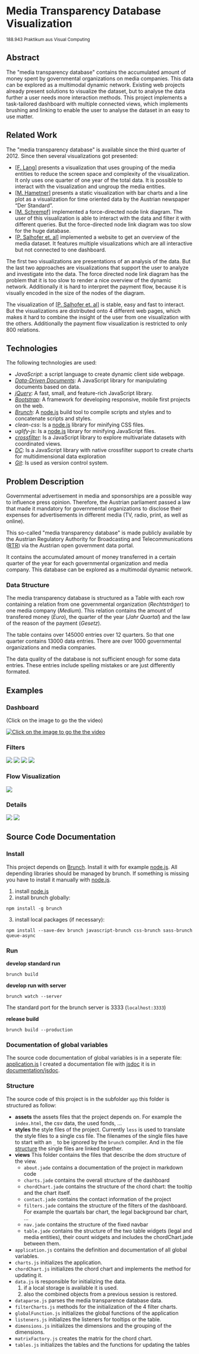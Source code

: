 # Media Transparency Database Visualization
<small>188.943 Praktikum aus Visual Computing</small>
    
## Abstract

The "media transparency database" contains the accumulated amount of
money spent by governmental organizations on media companies. This data
can be explored as a multimodal dynamic network. Existing web projects
already present solutions to visualize the dataset, but to analyse the
data further a user needs more interaction methods. This project implements a 
task-tailored dashboard with multiple connected views, which implements
brushing and linking to enable the user to analyse the dataset
in an easy to use matter.

## Related Work

  The "media transparency database" is available since the third quarter 
  of 2012. Since then several visualizations got presented:

  -   [\[F. Lang\]](http://www.paroli-magazin.at/555/) presents a visualization that uses grouping of the media
      entities to reduce the screen space and complexity of
      the visualization. It only uses one quarter of one year of the
      total data. It is possible to interact with the visualization and
      ungroup the media entities.
  -   [\[M. Hametner\]](http://derstandard.at/2000017464403/Regierungsinserate-406-Millionen-im-ersten-Quartal) presents a static visualization with bar charts and a line
      plot as a visualization for time oriented data by the Austrian
      newspaper “Der Standard”.
  -   [\[M. Schrempf\]](http://web.student.tuwien.ac.at/~e0920136/Files/MTDV/src/MTDV.html) 
      implemented a force-directed node link diagram.
      The user of this visualization is able to interact with the data and
      filter it with different queries. But the force-directed node link
      diagram was too slow for the huge database.
  -   [\[P. Salhofer et. al\]](http://www.medien-transparenz.at/) implemented a website to get an overview of the
      media dataset. It features multiple visualizations which are all
      interactive but not connected to one dashboard.

  The first two visualizations are presentations of an analysis of the
  data. But the last two approaches are visualizations that support the
  user to analyze and investigate into the data. The force directed node
  link diagram has the problem that it is too slow to render a nice
  overview of the dynamic network. Additionally it is hard to interpret
  the payment flow, because it is visually encoded in the size of the
  nodes of the diagram. 

  The visualization of [\[P. Salhofer et. al\]](http://www.medien-transparenz.at/) is stable, easy and fast to interact. But
  the visualizations are distributed onto 4 different web pages, which
  makes it hard to combine the insight of the user from one visualization
  with the others. Additionally the payment flow visualization is
  restricted to only 800 relations. 

## Technologies

The following technologies are used:

 * _JavaScript_: a script language to create dynamic client side webpage.
 * [_Data-Driven Documents_](https://d3js.org/): A JavaScript library for manipulating documents based on data.
 * [_jQuery_](http://jquery.com/): A fast, small, and feature-rich JavaScript library.
 * [_Bootstrap_](http://getbootstrap.com/): A framework for developing responsive, mobile first projects on the web.
 * [_Brunch_](http://brunch.io/): A [node.js](https://nodejs.org) build tool to compile scripts and styles and to concatenate scripts and styles.
 * _clean-css_: Is a [node.js](https://nodejs.org) library for minifying CSS files.
 * _uglify-js_: Is a [node.js](https://nodejs.org) library for minifying JavaScript files.
 * [_crossfilter_](http://square.github.io/crossfilter/): Is a JavaScript library to explore multivariate datasets with coordinated views.
 * [_DC_](https://dc-js.github.io/dc.js/): Is a JavaScript library with native crossfilter support to create charts for multidimensional data exploration
 * [_Git_](https://git-scm.com/): Is used as version control system.

## Problem Description

Governmental advertisement in media and sponsorships are a possible way
to influence press opinion. Therefore, the Austrian parliament passed a
law that made it mandatory for governmental organizations to disclose
their expenses for advertisements in different media (TV, radio, print,
as well as online).

This so-called "media transparency database" is made publicly available
by the Austrian Regulatory Authority for Broadcasting and
Telecommunications ([RTR](https://www.rtr.at/de/m/veroeffentl_medkftg_daten)) via the Austrian open government data portal.

It contains the accumulated amount of money transferred in a
certain quarter of the year for each governmental organization and media
company. This database can be explored as a multimodal dynamic network.

### Data Structure

The media transparency database is structured as a Table with each row
containing a relation from one governmental organization
(*Rechtsträger*) to one media company (*Medium*). This
relation contains the amount of transfered money (*Euro*), the quarter
of the year (*Jahr Quartal*) and the law of the reason of the payment
(*Gesetz*).

The table contains over 145000 entries over 12 quarters. So that one
quarter contains 13000 data entries. There are over 1000 governmental
organizations and media companies.

The data quality of the database is not sufficient enough for some data
entries. These entries include spelling mistakes or are just differently
formated.

## Examples

### Dashboard
(Click on the image to go the the video)


[![Click on the image to go the the video](documentation/screenshots/dashboard.png)](https://youtu.be/53JBg1lmyDk)

### Filters

![](documentation/screenshots/quartale.png)
![](documentation/screenshots/recht.png)
![](documentation/screenshots/ausgaben.png)
![](documentation/screenshots/trend.png)

### Flow Visualization

![](documentation/screenshots/flow.png)

### Details

![](documentation/screenshots/media.png)
![](documentation/screenshots/legal.png)

## Source Code Documentation

### Install

This project depends on [Brunch](http://brunch.io/). Install it with for example [node.js](nodejs.org). All depending libraries should be managed by brunch. If something is missing you have to install it manually with [node.js](nodejs.org).

1. install [node.js](nodejs.org)
2. install brunch globally:

```npm install -g brunch```

3. install local packages (if necessary):
 
```npm install --save-dev brunch javascript-brunch css-brunch sass-brunch queue-async```

### Run

__develop standard run__

```brunch build```

__develop run with server__

```brunch watch --server```

The standard port for the brunch server is 3333 (```localhost:3333```)

__release build__

```brunch build --production```

### Documentation of global variables

The source code documentation of global variables is in a seperate file: [application.js](app/application.js) I created a documentation file with [jsdoc](usejsdoc.org/) it is in [documentation/jsdoc](documentation/jsdoc/index.html).

### Structure

The source code of this project is in the subfolder ``app`` this folder is structured as follow:

 * __assets__ the assets files that the project depends on. 
   For example the ``index.html``, the csv data, the used fonds, ...
 * __styles__ the style files of the project. 
   Currently ``less`` is used to translate the style files to a single css file. The filenames of the single files have to start with an ``_`` to be ignored by the ``brunch`` compiler. And in the file [structure](app/styles/structure.less) the single files are linked together.
 * __views__ This folder contains the files that describe the dom structure of the view.
   * ``about.jade`` contains a documentation of the project in markdown code
   * ``charts.jade`` contains the overall structure of the dashboard
   * ``chordChart.jade`` contains the structure of the chord chart: the tooltip and the chart itself.
   * ``contact.jade`` contains the contact information of the project
   * ``filters.jade`` contains the structure of the filters of the dashboard. For example the quartals bar chart, the legal background bar chart, ...
   * ``nav.jade`` contains the structure of the fixed navbar
   * ``table.jade`` contains the structure of the two table widgets (legal and media entities), their count widgets and includes the chordChart.jade between them.
 * ``application.js`` contains the definition and documentation of all global variables. 
 * ``charts.js`` initializes the application. 
 * ``chordChart.js`` initializes the chord chart and implements the method for updating it.
 * ``data.js`` is responsible for initializing the data. 
    1) if a local storage is available it is used. 
    2) also the combined objects from a previous session is restored.
 * ``dataparse.js`` parses the media transparence database data.
 * ``filterCharts.js`` methods for the initialization of the 4 filter charts.
 * ``globalFunction.js`` initializes the global functions of the application
 * ``listeners.js`` initializes the listeners for tooltips or the table.
 * ``dimensions.js`` initializes the dimensions and the grouping of the dimensions.
 * ``matrixFactory.js`` creates the matrix for the chord chart.
 * ``tables.js`` initializes the tables and the functions for updating the tables


